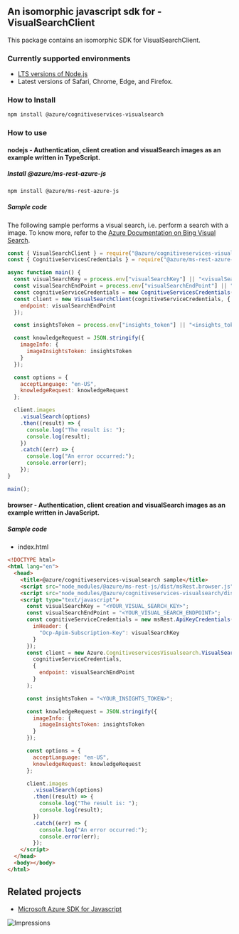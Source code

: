 ## An isomorphic javascript sdk for - VisualSearchClient

This package contains an isomorphic SDK for VisualSearchClient.

### Currently supported environments

- [LTS versions of Node.js](https://nodejs.org/about/releases/)
- Latest versions of Safari, Chrome, Edge, and Firefox.

### How to Install

```bash
npm install @azure/cognitiveservices-visualsearch
```

### How to use

#### nodejs - Authentication, client creation and visualSearch images as an example written in TypeScript.

##### Install @azure/ms-rest-azure-js

```bash
npm install @azure/ms-rest-azure-js
```

##### Sample code

The following sample performs a visual search, i.e. perform a search with a image. To know more, refer to the [Azure Documentation on Bing Visual Search](https://docs.microsoft.com/azure/cognitive-services/bing-visual-search/).

```javascript
const { VisualSearchClient } = require("@azure/cognitiveservices-visualsearch");
const { CognitiveServicesCredentials } = require("@azure/ms-rest-azure-js");

async function main() {
  const visualSearchKey = process.env["visualSearchKey"] || "<visualSearchKey>";
  const visualSearchEndPoint = process.env["visualSearchEndPoint"] || "<visualSearchEndPoint>";
  const cognitiveServiceCredentials = new CognitiveServicesCredentials(visualSearchKey);
  const client = new VisualSearchClient(cognitiveServiceCredentials, {
    endpoint: visualSearchEndPoint
  });

  const insightsToken = process.env["insights_token"] || "<insights_token>";

  const knowledgeRequest = JSON.stringify({
    imageInfo: {
      imageInsightsToken: insightsToken
    }
  });

  const options = {
    acceptLanguage: "en-US",
    knowledgeRequest: knowledgeRequest
  };

  client.images
    .visualSearch(options)
    .then((result) => {
      console.log("The result is: ");
      console.log(result);
    })
    .catch((err) => {
      console.log("An error occurred:");
      console.error(err);
    });
}

main();
```

#### browser - Authentication, client creation and visualSearch images as an example written in JavaScript.

##### Sample code

- index.html

```html
<!DOCTYPE html>
<html lang="en">
  <head>
    <title>@azure/cognitiveservices-visualsearch sample</title>
    <script src="node_modules/@azure/ms-rest-js/dist/msRest.browser.js"></script>
    <script src="node_modules/@azure/cognitiveservices-visualsearch/dist/cognitiveservices-visualsearch.js"></script>
    <script type="text/javascript">
      const visualSearchKey = "<YOUR_VISUAL_SEARCH_KEY>";
      const visualSearchEndPoint = "<YOUR_VISUAL_SEARCH_ENDPOINT>";
      const cognitiveServiceCredentials = new msRest.ApiKeyCredentials({
        inHeader: {
          "Ocp-Apim-Subscription-Key": visualSearchKey
        }
      });
      const client = new Azure.CognitiveservicesVisualsearch.VisualSearchClient(
        cognitiveServiceCredentials,
        {
          endpoint: visualSearchEndPoint
        }
      );

      const insightsToken = "<YOUR_INSIGHTS_TOKEN>";

      const knowledgeRequest = JSON.stringify({
        imageInfo: {
          imageInsightsToken: insightsToken
        }
      });

      const options = {
        acceptLanguage: "en-US",
        knowledgeRequest: knowledgeRequest
      };

      client.images
        .visualSearch(options)
        .then((result) => {
          console.log("The result is: ");
          console.log(result);
        })
        .catch((err) => {
          console.log("An error occurred:");
          console.error(err);
        });
    </script>
  </head>
  <body></body>
</html>
```

## Related projects

- [Microsoft Azure SDK for Javascript](https://github.com/Azure/azure-sdk-for-js)

![Impressions](https://azure-sdk-impressions.azurewebsites.net/api/impressions/azure-sdk-for-js%2Fsdk%2Fcognitiveservices%2Fcognitiveservices-visualsearch%2FREADME.png)
